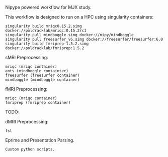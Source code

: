 Nipype powered workflow for MJX study.

This workflow is designed to run on a HPC using singularity containers:
	
	singularity build mriqc0.15.2.simg docker://poldracklab/mriqc:0.15.2rc1
	singularity pull mindboggle.simg docker://nipy/mindboggle
	singularity pull freesurfer_v6.simg docker://freesurfer/freesurfer:6.0
	singularity build fmriprep-1.5.2.simg docker://poldracklab/fmriprep:1.5.2

sMRI Preprocessing:
	
	mriqc (mriqc container)
	ants (mindboggle containter)
	freesurfer (freesurfer container)
	mindboggle (mindboggle container)

fMRI Preprocessing:
	
	mriqc (mriqc container)
	fmriprep (fmriprep container)

TODO:

dMRI Preprocessing:
	
	fsl

Eprime and Presentation Parsing.

	Custom python scripts.
